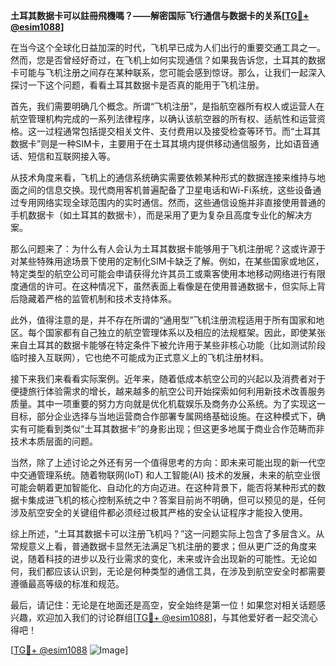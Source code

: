 **土耳其数据卡可以註冊飛機嗎？——解密国际飞行通信与数据卡的关系[[TG💪+ @esim1088](https://t.me/s/esim1088)]**

在当今这个全球化日益加深的时代，飞机早已成为人们出行的重要交通工具之一。然而，您是否曾经好奇过，在飞机上如何实现通信？如果我告诉您，土耳其的数据卡可能与飞机注册之间存在某种联系，您可能会感到惊讶。那么，让我们一起深入探讨一下这个问题，看看土耳其数据卡是否真的能用于飞机注册。

首先，我们需要明确几个概念。所谓“飞机注册”，是指航空器所有权人或运营人在航空管理机构完成的一系列法律程序，以确认该航空器的所有权、适航性和运营资格。这一过程通常包括提交相关文件、支付费用以及接受检查等环节。而“土耳其数据卡”则是一种SIM卡，主要用于在土耳其境内提供移动通信服务，比如语音通话、短信和互联网接入等。

从技术角度来看，飞机上的通信系统确实需要依赖某种形式的数据连接来维持与地面之间的信息交换。现代商用客机普遍配备了卫星电话和Wi-Fi系统，这些设备通过专用网络实现全球范围内的实时通信。然而，这些通信设施并非直接使用普通的手机数据卡（如土耳其的数据卡），而是采用了更为复杂且高度专业化的解决方案。

那么问题来了：为什么有人会认为土耳其数据卡能够用于飞机注册呢？这或许源于对某些特殊用途场景下使用的定制化SIM卡缺乏了解。例如，在某些国家或地区，特定类型的航空公司可能会申请获得允许其员工或乘客使用本地移动网络进行有限度通信的许可。在这种情况下，虽然表面上看像是在使用普通数据卡，但实际上背后隐藏着严格的监管机制和技术支持体系。

此外，值得注意的是，并不存在所谓的“通用型”飞机注册流程适用于所有国家和地区。每个国家都有自己独立的航空管理体系以及相应的法规框架。因此，即使某张来自土耳其的数据卡能够在特定条件下被允许用于某些非核心功能（比如测试阶段临时接入互联网），它也绝不可能成为正式意义上的飞机注册材料。

接下来我们来看看实际案例。近年来，随着低成本航空公司的兴起以及消费者对于便捷旅行体验需求的增长，越来越多的航空公司开始探索如何利用新技术改善服务质量。其中一项重要的努力方向就是优化机载娱乐及商务办公系统。为了实现这一目标，部分企业选择与当地运营商合作部署专属网络基础设施。在这种模式下，确实有可能看到类似“土耳其数据卡”的身影出现；但这更多地属于商业合作范畴而非技术本质层面的问题。

当然，除了上述讨论之外还有另一个值得思考的方向：即未来可能出现的新一代空中交通管理系统。随着物联网(IoT) 和人工智能(AI) 技术的发展，未来的航空业很可能会朝着更加智能化、自动化的方向迈进。在这种背景下，能否将某种形式的数据卡集成进飞机的核心控制系统之中？答案目前尚不明确，但可以预见的是，任何涉及航空安全的关键组件都必须经过极其严格的安全认证程序才能投入使用。

综上所述，“土耳其数据卡可以注册飞机吗？”这一问题实际上包含了多层含义。从常规意义上看，普通数据卡显然无法满足飞机注册的要求；但从更广泛的角度来说，随着科技的进步以及行业需求的变化，未来或许会出现新的可能性。无论如何，我们都应该认识到，无论是何种类型的通信工具，在涉及到航空安全时都需要遵循最高等级的标准和规范。

最后，请记住：无论是在地面还是高空，安全始终是第一位！如果您对相关话题感兴趣，欢迎加入我们的讨论群组[[TG💪+ @esim1088](https://t.me/s/esim1088)]，与其他爱好者一起交流心得吧！

[[TG💪+ @esim1088](https://t.me/s/esim1088) ![Image](https://i.postimg.cc/4NQfJmqS/Snipaste-2025-05-13-00-14-12.png)]